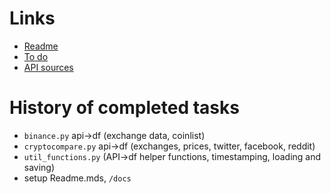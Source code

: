 # Links
- [Readme](../)
- [To do](./todo)
- [API sources](./APIsources)

# History of completed tasks
- `binance.py` api->df (exchange data, coinlist)
- `cryptocompare.py` api->df (exchanges, prices, twitter, facebook, reddit)
- `util_functions.py` (API->df helper functions, timestamping, loading and saving)
- setup Readme.mds, `/docs`
